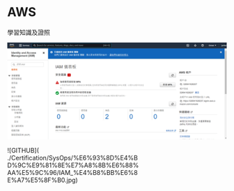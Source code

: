 # AWS   
學習知識及證照

![GITHUB]( https://github.com/junhong-tom/AWS/blob/main/Certification/SysOps/%E6%93%8D%E4%BD%9C%E9%81%8E%E7%A8%8B%E6%88%AA%E5%9C%96/IAM_%E4%B8%BB%E6%8E%A7%E5%8F%B0.jpg "圖片名稱")

<div style="width: 60%; height: 60%">
  ![GITHUB]( ./Certification/SysOps/%E6%93%8D%E4%BD%9C%E9%81%8E%E7%A8%8B%E6%88%AA%E5%9C%96/IAM_%E4%B8%BB%E6%8E%A7%E5%8F%B0.jpg)
</div>



